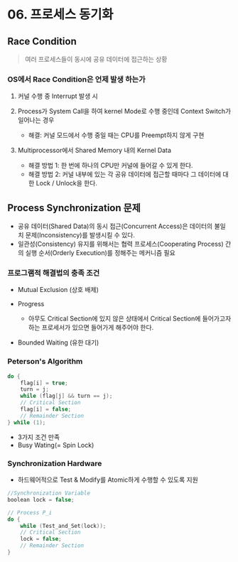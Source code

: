 # 06. 프로세스 동기화

## Race Condition

> 여러 프로세스들이 동시에 공유 데이터에 접근하는 상황

### OS에서 Race Condition은 언제 발생 하는가

1. 커널 수행 중 Interrupt 발생 시
2. Process가 System Call을 하여 kernel Mode로 수행 중인데 Context Switch가 일어나는 경우

   - 해결: 커널 모드에서 수행 중일 때는 CPU를 Preempt하지 않게 구현

3. Multiprocessor에서 Shared Memory 내의 Kernel Data

   - 해결 방법 1: 한 번에 하나의 CPU만 커널에 들어갈 수 있게 한다.
   - 해결 방법 2: 커널 내부에 있는 각 공유 데이터에 접근할 때마다 그 데이터에 대한 Lock / Unlock을 한다.

## Process Synchronization 문제

- 공유 데이터(Shared Data)의 동시 접근(Concurrent Access)은 데이터의 불일치 문제(Inconsistency)를 발생시킬 수 있다.
- 일관성(Consistency) 유지를 위해서는 협력 프로세스(Cooperating Process) 간의 실행 순서(Orderly Execution)를 정해주는 메커니즘 필요

### 프로그램적 해결법의 충족 조건

- Mutual Exclusion (상호 배제)
- Progress

  - 아무도 Critical Section에 있지 않은 상태에서 Critical Section에 들어가고자 하는 프로세서가 있으면 들어가게 해주어야 한다.

- Bounded Waiting (유한 대기)

### Peterson's Algorithm

```c
do {
    flag[i] = true;
    turn = j;
    while (flag[j] && turn == j);
    // Critical Section
    flag[i] = false;
    // Remainder Section
} while (1);
```

- 3가지 조건 만족
- Busy Wating(= Spin Lock)

### Synchronization Hardware

- 하드웨어적으로 Test & Modify를 Atomic하게 수행할 수 있도록 지원

```c
//Synchronization Variable
boolean lock = false;

// Process P_i
do {
    while (Test_and_Set(lock));
    // Critical Section
    lock = false;
    // Remainder Section
}
```
